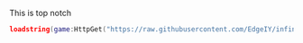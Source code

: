 This is top notch

```lua
loadstring(game:HttpGet("https://raw.githubusercontent.com/EdgeIY/infiniteyield/master/source"))()
```
